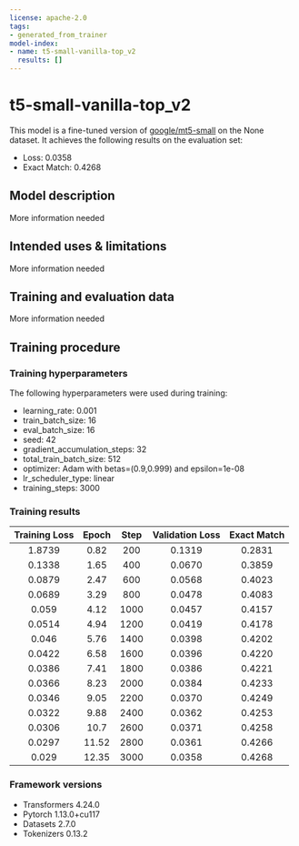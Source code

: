```yaml
---
license: apache-2.0
tags:
- generated_from_trainer
model-index:
- name: t5-small-vanilla-top_v2
  results: []
---
```


<!-- This model card has been generated automatically according to the information the Trainer had access to. You
should probably proofread and complete it, then remove this comment. -->

# t5-small-vanilla-top_v2

This model is a fine-tuned version of [google/mt5-small](https://huggingface.co/google/mt5-small) on the None dataset.
It achieves the following results on the evaluation set:
- Loss: 0.0358
- Exact Match: 0.4268

## Model description

More information needed

## Intended uses & limitations

More information needed

## Training and evaluation data

More information needed

## Training procedure

### Training hyperparameters

The following hyperparameters were used during training:
- learning_rate: 0.001
- train_batch_size: 16
- eval_batch_size: 16
- seed: 42
- gradient_accumulation_steps: 32
- total_train_batch_size: 512
- optimizer: Adam with betas=(0.9,0.999) and epsilon=1e-08
- lr_scheduler_type: linear
- training_steps: 3000

### Training results

| Training Loss | Epoch | Step | Validation Loss | Exact Match |
|:-------------:|:-----:|:----:|:---------------:|:-----------:|
| 1.8739        | 0.82  | 200  | 0.1319          | 0.2831      |
| 0.1338        | 1.65  | 400  | 0.0670          | 0.3859      |
| 0.0879        | 2.47  | 600  | 0.0568          | 0.4023      |
| 0.0689        | 3.29  | 800  | 0.0478          | 0.4083      |
| 0.059         | 4.12  | 1000 | 0.0457          | 0.4157      |
| 0.0514        | 4.94  | 1200 | 0.0419          | 0.4178      |
| 0.046         | 5.76  | 1400 | 0.0398          | 0.4202      |
| 0.0422        | 6.58  | 1600 | 0.0396          | 0.4220      |
| 0.0386        | 7.41  | 1800 | 0.0386          | 0.4221      |
| 0.0366        | 8.23  | 2000 | 0.0384          | 0.4233      |
| 0.0346        | 9.05  | 2200 | 0.0370          | 0.4249      |
| 0.0322        | 9.88  | 2400 | 0.0362          | 0.4253      |
| 0.0306        | 10.7  | 2600 | 0.0371          | 0.4258      |
| 0.0297        | 11.52 | 2800 | 0.0361          | 0.4266      |
| 0.029         | 12.35 | 3000 | 0.0358          | 0.4268      |


### Framework versions

- Transformers 4.24.0
- Pytorch 1.13.0+cu117
- Datasets 2.7.0
- Tokenizers 0.13.2
